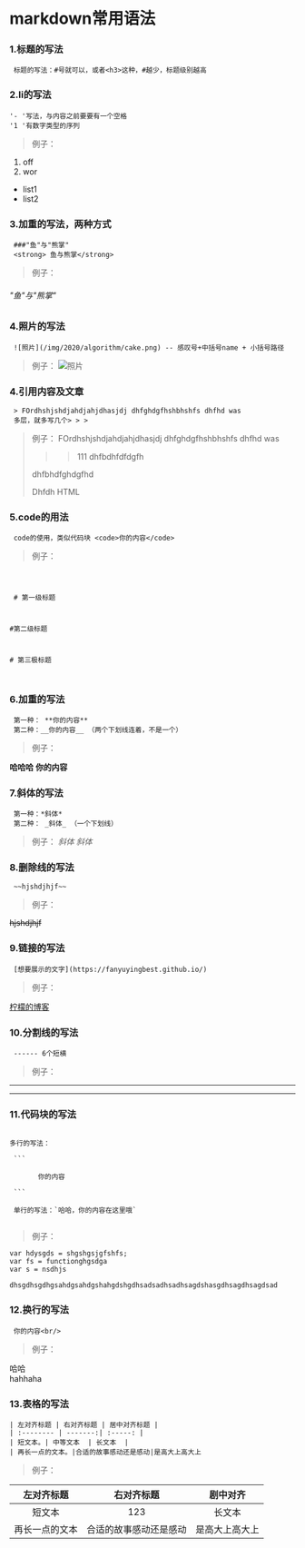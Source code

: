 # markdown常用语法

### 1.标题的写法
```
 标题的写法：#号就可以，或者<h3>这种，#越少，标题级别越高
```

 ### 2.li的写法
 ```
 '- '写法，与内容之前要要有一个空格
 '1 '有数字类型的序列
 ```
 >例子：
1. off
2. wor
- list1
- list2

### 3.加重的写法，两种方式
```
 ###"鱼"与"熊掌"
 <strong> 鱼与熊掌</strong>
```
> 例子：
###### "鱼"与"熊掌"

### 4.照片的写法
```
 ![照片](/img/2020/algorithm/cake.png) -- 感叹号+中括号name + 小括号路径
```
> 例子：
![照片](/img/2020/algorithm/cake.png)

### 4.引用内容及文章

```
 > FOrdhshjshdjahdjahjdhasjdj dhfghdgfhshbhshfs dhfhd was
 多层，就多写几个> > >
```
> 例子：
> FOrdhshjshdjahdjahjdhasjdj dhfghdgfhshbhshfs dhfhd was
> >> 111
> dhfbdhfdfdgfh
>
> dhfbhdfghdgfhd
>
> Dhfdh HTML


### 5.code的用法

```
 code的使用，类似代码块 <code>你的内容</code>
```
> 例子：

<code>

​	\# 第一级标题

   \#第二级标题

   \# 第三极标题

</code>

### 6.加重的写法

```
 第一种： **你的内容**
 第二种：__你的内容__ （两个下划线连着，不是一个）
```
> 例子：

**哈哈哈**
__你的内容__ 

### 7.斜体的写法

```
 第一种：*斜体*
 第二种： _斜体_ （一个下划线）
```
> 例子：
*斜体*
_斜体_

### 8.删除线的写法

```
 ~~hjshdjhjf~~
```
> 例子：

~~hjshdjhjf~~

### 9.链接的写法

```
 [想要展示的文字](https://fanyuyingbest.github.io/)
```
> 例子：

[柠檬的博客](https://fanyuyingbest.github.io/)

### 10.分割线的写法

```
 ------ 6个短横
```
> 例子：

------
------

### 11.代码块的写法

<code>
多行的写法：<br/>
 ```<br/>
       你的内容<br/>
 ```</br>
 单行的写法：`哈哈，你的内容在这里哦`<br/>
</code>

> 例子：

```
var hdysgds = shgshgsjgfshfs;
var fs = functionghgsdga
var s = nsdhjs
```

`dhsgdhsgdhgsahdgsahdgshahgdshgdhsadsadhsadhsagdshasgdhsagdhsagdsad `

### 12.换行的写法

```
 你的内容<br/>
```
> 例子：

哈哈<br/>hahhaha

### 13.表格的写法

```
| 左对齐标题 | 右对齐标题 | 居中对齐标题 |
| :-------- | -------:| :-----: |
| 短文本。| 中等文本  | 长文本  |
| 再长一点的文本。|合适的故事感动还是感动|是高大上高大上
```
> 例子：

| 左对齐标题 | 右对齐标题 | 剧中对齐 |
| :--------: | :--------: | :------: |
|   短文本    |      123   |   长文本  |
| 再长一点的文本|合适的故事感动还是感动|是高大上高大上|


